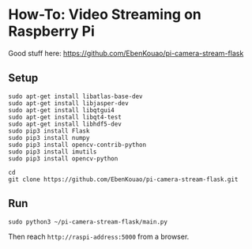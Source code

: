 # How-To: Video Streaming on Raspberry Pi

Good stuff here: <https://github.com/EbenKouao/pi-camera-stream-flask>

## Setup
```
sudo apt-get install libatlas-base-dev
sudo apt-get install libjasper-dev
sudo apt-get install libqtgui4
sudo apt-get install libqt4-test
sudo apt-get install libhdf5-dev
sudo pip3 install Flask
sudo pip3 install numpy
sudo pip3 install opencv-contrib-python
sudo pip3 install imutils
sudo pip3 install opencv-python

cd
git clone https://github.com/EbenKouao/pi-camera-stream-flask.git
```

## Run
```
sudo python3 ~/pi-camera-stream-flask/main.py
```

Then reach `http://raspi-address:5000` from a browser.
